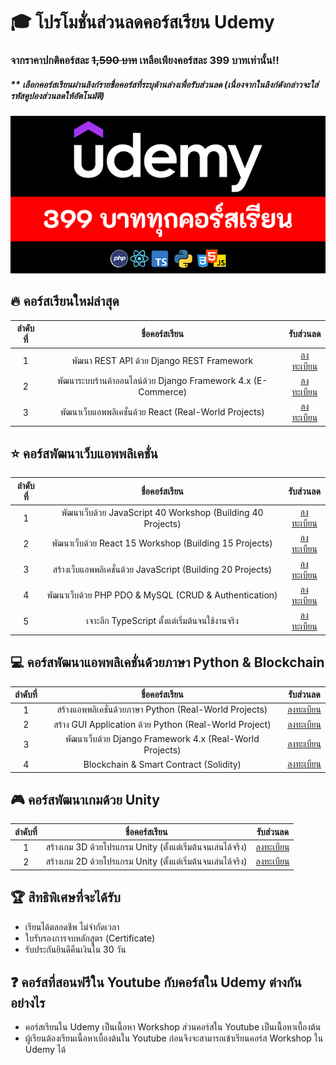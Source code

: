 # 🎓 โปรโมชั่นส่วนลดคอร์สเรียน Udemy
### จากราคาปกติคอร์สละ ~~1,590 บาท~~ เหลือเพียงคอร์สละ 399 บาทเท่านั้น!!
##### ** **เลือกคอร์สเรียนผ่านลิงก์รายชื่อคอร์สที่ระบุด้านล่างเพื่อรับส่วนลด (เนื่องจากในลิงก์ดังกล่าวจะใส่รหัสคูปองส่วนลดให้อัตโนมัติ)**

![image](https://github.com/kongruksiamza/udemy-course/blob/main/poster-final.png?raw=true)

## 🔥 คอร์สเรียนใหม่ล่าสุด
|ลำดับที่| ชื่อคอร์สเรียน | รับส่วนลด |
|:----:|:------------------------:|:----:|
|1|พัฒนา REST API ด้วย Django REST Framework           | [ลงทะเบียน](https://www.udemy.com/course/rest-api-django-rest-framework/?couponCode=CP112024) |
|2|พัฒนาระบบร้านค้าออนไลน์ด้วย Django Framework 4.x (E-Commerce)    | [ลงทะเบียน](https://www.udemy.com/course/django-framework-e-commerce/?couponCode=CP112024) |
|3|พัฒนาเว็บแอพพลิเคชั่นด้วย React (Real-World Projects)     | [ลงทะเบียน](https://www.udemy.com/course/react-real-world-projects/?couponCode=CP112024)|

## ⭐ คอร์สพัฒนาเว็บแอพพลิเคชั่น
|ลำดับที่| ชื่อคอร์สเรียน | รับส่วนลด |
|:----:|:------------------------:|:----:|
|1|พัฒนาเว็บด้วย JavaScript 40 Workshop (Building 40 Projects)           | [ลงทะเบียน](https://www.udemy.com/course/javascript-30-workshop/?couponCode=CP112024) |
|2|พัฒนาเว็บด้วย React 15 Workshop (Building 15 Projects)    | [ลงทะเบียน](https://www.udemy.com/course/react-15-workshop/?couponCode=CP112024) |
|3|สร้างเว็บแอพพลิเคชั่นด้วย JavaScript (Building 20 Projects)     | [ลงทะเบียน](https://www.udemy.com/course/javascript-building-20-projects/?couponCode=CP112024)|
|4|พัฒนาเว็บด้วย PHP PDO & MySQL (CRUD & Authentication)     | [ลงทะเบียน](https://www.udemy.com/course/php-pdo-mysql-crud/?couponCode=CP112024)|
|5|เจาะลึก TypeScript ตั้งแต่เริ่มต้นจนใช้งานจริง     | [ลงทะเบียน](https://www.udemy.com/course/typescript-basic/?couponCode=CP112024)|

## 💻 คอร์สพัฒนาแอพพลิเคชั่นด้วยภาษา Python & Blockchain 
|ลำดับที่| ชื่อคอร์สเรียน | รับส่วนลด |
|:----:|:------------------------:|:----:|
|1|สร้างแอพพลิเคชั่นด้วยภาษา Python (Real-World Projects)           | [ลงทะเบียน](https://www.udemy.com/course/python-real-world-projects/?couponCode=CP112024) |
|2|สร้าง GUI Application ด้วย Python (Real-World Project)    | [ลงทะเบียน](https://www.udemy.com/course/python-gui-projects/?couponCode=CP112024) |
|3|พัฒนาเว็บด้วย Django Framework 4.x (Real-World Projects)     | [ลงทะเบียน](https://www.udemy.com/course/django-framework-real-world-projects/?couponCode=CP112024)|
|4|Blockchain & Smart Contract (Solidity)     | [ลงทะเบียน](https://www.udemy.com/course/blockchain-smart-contract/?couponCode=CP112024)|

## 🎮 คอร์สพัฒนาเกมด้วย Unity 
|ลำดับที่| ชื่อคอร์สเรียน | รับส่วนลด |
|:----:|:------------------------:|:----:|
|1|สร้างเกม 3D ด้วยโปรแกรม Unity (ตั้งแต่เริ่มต้นจนเล่นได้จริง)           | [ลงทะเบียน](https://www.udemy.com/course/unity-3d-game/?couponCode=CP112024) |
|2|สร้างเกม 2D ด้วยโปรแกรม Unity (ตั้งแต่เริ่มต้นจนเล่นได้จริง)    | [ลงทะเบียน](https://www.udemy.com/course/unity-2d-tutorial/?couponCode=CP112024) |

## 🏆 สิทธิพิเศษที่จะได้รับ
- เรียนได้ตลอดชีพ ไม่จำกัดเวลา
- ใบรับรองการจบหลักสูตร (Certificate)
- รับประกันยินดีคืนเงินใน 30 วัน

## ❓ คอร์สที่สอนฟรีใน Youtube กับคอร์สใน Udemy ต่างกันอย่างไร
- คอร์สเรียนใน Udemy เป็นเนื้อหา Workshop ส่วนคอร์สใน Youtube เป็นเนื้อหาเบื้องต้น
- ผู้เรียนต้องเรียนเนื้อหาเบื้องต้นใน Youtube ก่อนจึงจะสามารถเข้าเรียนคอร์ส Workshop ใน Udemy ได้
